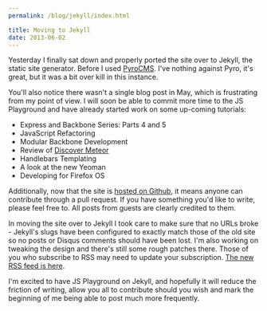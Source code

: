 ```yaml
---
permalink: /blog/jekyll/index.html

title: Moving to Jekyll
date: 2013-06-02
---
```


Yesterday I finally sat down and properly ported the site over to Jekyll, the static site generator. Before I used [PyroCMS](http://pyrocms.com). I've nothing against Pyro, it's great, but it was a bit over kill in this instance.

You'll also notice there wasn't a single blog post in May, which is frustrating from my point of view. I will soon be able to commit more time to the JS Playground and have already started work on some up-coming tutorials:

* Express and Backbone Series: Parts 4 and 5
* JavaScript Refactoring
* Modular Backbone Development
* Review of [Discover Meteor](http://discovermeteor.com)
* Handlebars Templating
* A look at the new Yeoman
* Developing for Firefox OS

Additionally, now that the site is [hosted on Github](https://github.com/jackfranklin/javascriptplayground.com/tree/gh-pages), it means anyone can contribute through a pull request. If you have something you'd like to write, please feel free to. All posts from guests are clearly credited to them.

In moving the site over to Jekyll I took care to make sure that no URLs broke - Jekyll's slugs have been configured to exactly match those of the old site so no posts or Disqus comments should have been lost. I'm also working on tweaking the design and there's still some rough patches there. Those of you who subscribe to RSS may need to update your subscription. [The new RSS feed is here](http://feeds.feedburner.com/TheJavascriptPlayground).

I'm excited to have JS Playground on Jekyll, and hopefully it will reduce the friction of writing, allow you all to contribute should you wish and mark the beginning of me being able to post much more frequently.

